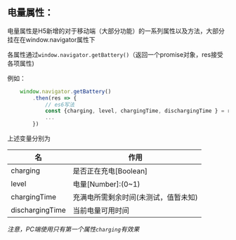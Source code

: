 

## 电量属性：

电量属性是H5新增的对于移动端（大部分功能）的一系列属性以及方法，大部分挂在在window.navigator属性下

各属性通过`window.navigator.getBattery()`（返回一个promise对象，res接受各项属性)

例如：

```javascript
	window.navigator.getBattery()
		.then(res => {
            // es6写法
            const {charging, level, chargingTime, dischargingTime } = res
            ...			
		})
```

上述变量分别为

| 名              | 作用                                 |
| --------------- | ------------------------------------ |
| charging        | 是否正在充电[Boolean]                |
| level           | 电量[Number]:(0~1)                   |
| chargingTime    | 充满电所需剩余时间(未测试，值暂未知) |
| dischargingTime | 当前电量可用时间                     |

*注意，PC端使用只有第一个属性`charging`有效果*


